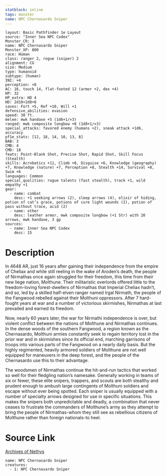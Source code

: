 ```yaml
---
statblock: inline
tags: monster
name: NPC Chernasardo Sniper
---
```

```statblock
layout: Basic Pathfinder 1e Layout
source: "Inner Sea NPC Codex"
Monster_CR: 3
name: NPC Chernasardo Sniper
Monster_XP: 800
race: Human
class: ranger 2, rogue (sniper) 2
alignment: CG
size: Medium
type: humanoid
subtype: (human)
INI: +4
perception: +8
AC: 16, touch 14, flat-footed 12 (armor +2, dex +4)
HP: 32
HP_extra: HD 4
HD: 2d10+2d8+8
saves: Fort +5, Ref +10, Will +1
defensive_abilities: evasion
speed: 30 ft.
melee: mwk handaxe +5 (1d6+1/×3)
ranged: mwk composite longbow +8 (1d8+1/×3)
special_attacks: favored enemy (humans +2), sneak attack +1d6, accuracy
pf1e_stats: [12, 18, 14, 10, 13, 8]
BAB: 3
CMB: 4
CMD: 18
feats: Point-Blank Shot, Precise Shot, Rapid Shot, Skill Focus (Stealth)
skills: Acrobatics +11, Climb +8, Disguise +6, Knowledge (geography) +7, Knowledge (nature) +7, Perception +8, Stealth +14, Survival +8, Swim +6
languages: Common
special_qualities: rogue talents (fast stealth), track +1, wild empathy +1
gear:
  - name: combat
    desc: +1 seeking arrows (2), sleep arrows (4), elixir of hiding, potion of cat’s grace, potions of cure light wounds (2), potion of pass without trace, acid (2)
  - name: other
    desc: leather armor, mwk composite longbow (+1 Str) with 20 arrows, mwk handaxe, 3 gp
sources:
  - name: Inner Sea NPC Codex
    desc: 15
```
# Description
In 4648 AR, just 16 years after gaining their independence from the empire of Cheliax and while still reeling in the wake of Aroden’s death, the people of Nirmathas once again struggled for their freedom, this time from their new liege nation, Molthune. Their militaristic overlords offered little to the freedom-loving forest-dwellers of Nirmathas that Imperial Cheliax hadn’t, and so, led by a skilled half-elven ranger named Irgal Nirmath, the people of the Fangwood rebelled against their Molthuni oppressors. After 7 hard-fought years at war and a number of victorious skirmishes, Nirmathas at last prevailed and earned its freedom.

Now, nearly 60 years later, the war for Nirmathi independence is over, but violent conflict between the nations of Molthune and Nirmathas continues. In the dense woods of the southern Fangwood, a region known as the Chernasardo, Molthuni armies constantly seek to regain territory lost in the prior war and in skirmishes since its official end, marching garrisons of troops into various parts of the Fangwood on a nearly daily basis. But the highly regimented, heavily armored soldiers of Molthune are not well equipped for maneuvers in the deep forest, and the people of the Chernasardo use this to their advantage.

The woodsmen of Nirmathas continue the hit-and-run tactics that worked so well for their fledgling nation’s namesake. Generally working in teams of six or fewer, these elite snipers, trappers, and scouts are both stealthy and prudent enough to ambush large contingents of Molthuni soldiers and escape without ever being spotted. Each sniper is usually equipped with a number of specialty arrows designed for use in specific situations. This makes the snipers both unpredictable and deadly, a combination that never ceases to frustrate the commanders of Molthune’s army as they attempt to bring the people of Nirmathas-whom they still see as rebellious citizens of Molthune rather than foreign nationals-to heel.
# Source Link
[Archives of Nethys](https://aonprd.com/NPCDisplay.aspx?ItemName=Chernasardo%20Sniper)
```encounter-table
name: NPC Chernasardo Sniper
creatures:
  - 1: NPC Chernasardo Sniper
```
